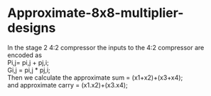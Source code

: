 # Approximate-8x8-multiplier-designs
In the stage 2 4:2 compressor the inputs to the 4:2 compressor are encoded as \
Pi,j= pi,j + pj,i;\
Gi,j = pi,j * pj,i;\
Then we calculate the approximate sum = (x1+x2)+(x3+x4);\
and approximate carry = (x1.x2)+(x3.x4);

